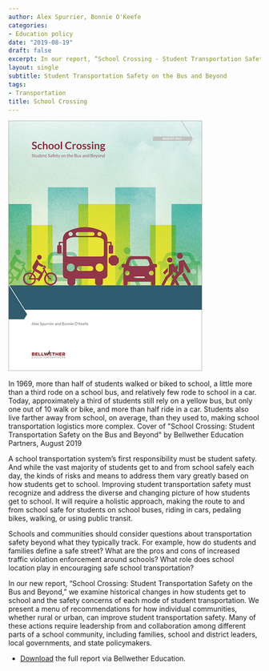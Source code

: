 ```yaml
---
author: Alex Spurrier, Bonnie O'Keefe
categories:
- Education policy
date: "2019-08-19"
draft: false
excerpt: In our report, “School Crossing - Student Transportation Safety on the Bus and Beyond,” we examine historical changes in how students get to school and the safety concerns of each mode of student transportation. We present a menu of recommendations for how individual communities, whether rural or urban, can improve student transportation safety. Many of these actions require leadership from and collaboration among different parts of a school community, including families, school and district leaders, local governments, and state policymakers. 
layout: single
subtitle: Student Transportation Safety on the Bus and Beyond
tags:
- Transportation
title: School Crossing
---
```


![School Crossing](school-crossing.jpg)

In 1969, more than half of students walked or biked to school, a little more than a third rode on a school bus, and relatively few rode to school in a car. Today, approximately a third of students still rely on a yellow bus, but only one out of 10 walk or bike, and more than half ride in a car. Students also live farther away from school, on average, than they used to, making school transportation logistics more complex. Cover of "School Crossing: Student Transportation Safety on the Bus and Beyond" by Bellwether Education Partners, August 2019

A school transportation system’s first responsibility must be student safety. And while the vast majority of students get to and from school safely each day, the kinds of risks and means to address them vary greatly based on how students get to school. Improving student transportation safety must recognize and address the diverse and changing picture of how students get to school. It will require a holistic approach, making the route to and from school safe for students on school buses, riding in cars, pedaling bikes, walking, or using public transit.

Schools and communities should consider questions about transportation safety beyond what they typically track. For example, how do students and families define a safe street? What are the pros and cons of increased traffic violation enforcement around schools? What role does school location play in encouraging safe school transportation?

In our new report, “School Crossing: Student Transportation Safety on the Bus and Beyond,” we examine historical changes in how students get to school and the safety concerns of each mode of student transportation. We present a menu of recommendations for how individual communities, whether rural or urban, can improve student transportation safety. Many of these actions require leadership from and collaboration among different parts of a school community, including families, school and district leaders, local governments, and state policymakers. 

- [Download](https://bellwethereducation.org/sites/default/files/Bellwether_WVPM-SchoolCrossing_FINAL.pdf) the full report via Bellwether Education.

